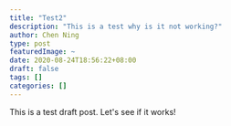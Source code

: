 ```yaml
---
title: "Test2"
description: "This is a test why is it not working?"
author: Chen Ning
type: post
featuredImage: ~
date: 2020-08-24T18:56:22+08:00
draft: false
tags: []
categories: []
---
```


This is a test draft post. Let's see if it works!
